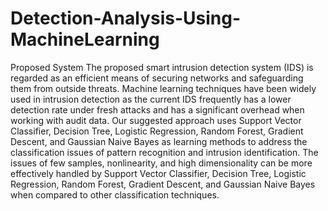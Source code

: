 # Detection-Analysis-Using-MachineLearning
Proposed System
The proposed smart intrusion detection system (IDS) is regarded as an efficient
means of securing networks and safeguarding them from outside threats. Machine
learning techniques have been widely used in intrusion detection as the current IDS
frequently has a lower detection rate under fresh attacks and has a significant overhead
when working with audit data.
Our suggested approach uses Support Vector Classifier, Decision Tree, Logistic
Regression, Random Forest, Gradient Descent, and Gaussian Naive Bayes as learning
methods to address the classification issues of pattern recognition and intrusion
identification.
The issues of few samples, nonlinearity, and high dimensionality can be more
effectively handled by Support Vector Classifier, Decision Tree, Logistic Regression,
Random Forest, Gradient Descent, and Gaussian Naive Bayes when compared to other
classification techniques.
